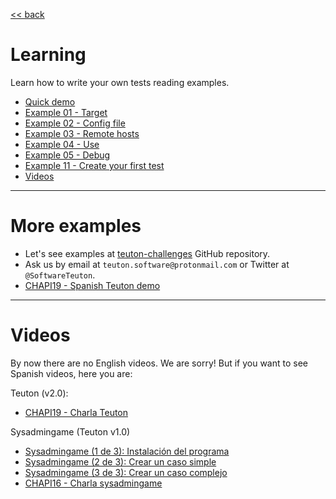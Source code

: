 
[<< back](../../README.md)

# Learning

Learn how to write your own tests reading examples.
- [Quick demo](quick-demo.md)
- [Example 01 - Target](example-01-target.md)
- [Example 02 - Config file](example-02-configfile.md)
- [Example 03 - Remote hosts](example-03-remote-hosts.md)
- [Example 04 - Use](example-04-use.md)
- [Example 05 - Debug](example-05-debug.md)
- [Example 11 - Create your first test](example-11-first-test.md)
- [Videos](videos.md)

---
# More examples

* Let's see examples at [teuton-challenges](https://github.com/teuton-software/teuton-challenges) GitHub repository.
* Ask us by email at `teuton.software@protonmail.com` or Twitter at `@SoftwareTeuton`.
* [CHAPI19 - Spanish Teuton demo](https://github.com/dvarrui/proyectos-de-ejemplo/tree/master/charlas/teuton)

---
# Videos

By now there are no English videos. We are sorry!
But if you want to see Spanish videos, here you are:

Teuton (v2.0):
* [CHAPI19 - Charla Teuton](https://youtu.be/KFWQDfNAFxI?t=12221)

Sysadmingame (Teuton v1.0)
* [Sysadmingame (1 de 3): Instalación del programa](https://youtu.be/dnyMq9_KDco)
* [Sysadmingame (2 de 3): Crear un caso simple](https://youtu.be/0e2g5Izvc6c)
* [Sysadmingame (3 de 3): Crear un caso complejo](https://youtu.be/ebEK6OXH8kQ)
* [CHAPI16 - Charla sysadmingame](https://youtu.be/cNJaB5xzHHQ)
